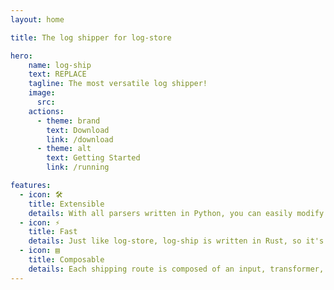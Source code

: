 ```yaml
---
layout: home

title: The log shipper for log-store

hero:
    name: log-ship
    text: REPLACE
    tagline: The most versatile log shipper!
    image:
      src: 
    actions:
      - theme: brand
        text: Download
        link: /download
      - theme: alt
        text: Getting Started
        link: /running

features:
  - icon: 🛠️
    title: Extensible
    details: With all parsers written in Python, you can easily modify any parser to meet your needs.
  - icon: ⚡️
    title: Fast
    details: Just like log-store, log-ship is written in Rust, so it's fast and safe!
  - icon: ▤
    title: Composable
    details: Each shipping route is composed of an input, transformer, and output.
---
```


<script>
export default {
    mounted() {
        const els = document.getElementsByClassName("text");
        
        for(const e of els) {
            if(e.innerText === 'REPLACE') {
                e.innerHTML = 'The log shipper for <a href="https://log-store.com" style="text-decoration: underline">log-store</a>';
            }
        }
    }
}
</script>